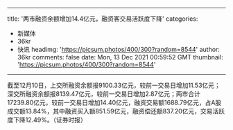 
---
title: '两市融资余额增加14.4亿元，融资客交易活跃度下降'
categories: 
 - 新媒体
 - 36kr
 - 快讯
headimg: 'https://picsum.photos/400/300?random=8544'
author: 36kr
comments: false
date: Mon, 13 Dec 2021 00:59:52 GMT
thumbnail: 'https://picsum.photos/400/300?random=8544'
---

<div>   
截至12月10日，上交所融资余额报9100.33亿元，较前一交易日增加11.53亿元；深交所融资余额报8139.47亿元，较前一交易日增加2.87亿元；两市合计17239.80亿元，较前一交易日增加14.40亿元，融资交易额1688.79亿元，占A股成交额13.84%，其中融资买入额851.59亿元，融资偿还额837.20亿元，交易活跃度下降12.49%。（证券时报）  
</div>
            